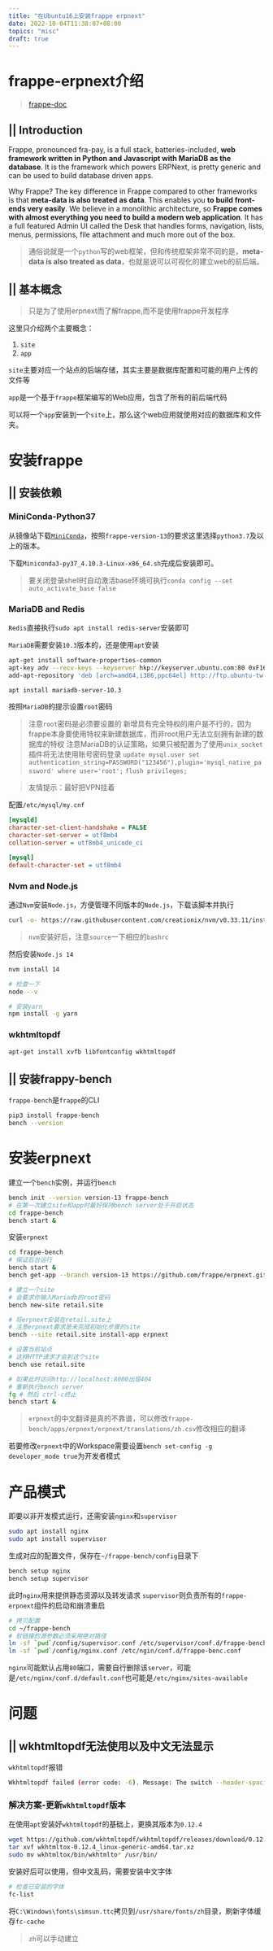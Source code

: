 ```yaml
---
title: "在Ubuntu16上安装frappe erpnext"
date: 2022-10-04T11:38:07+08:00
topics: "misc"
draft: true
---
```


# frappe-erpnext介绍

> [frappe-doc](https://frappeframework.com/docs/v13/user/en/introduction)

## || Introduction

Frappe, pronounced fra-pay, is a full stack, batteries-included, **web framework written in Python and Javascript with MariaDB as the database**. It is the framework which powers ERPNext, is pretty generic and can be used to build database driven apps.

Why Frappe? 
The key difference in Frappe compared to other frameworks is that **meta-data is also treated as data**. This enables you **to build front-ends very easily**. We believe in a monolithic architecture, so **Frappe comes with almost everything you need to build a modern web application**. It has a full featured Admin UI called the Desk that handles forms, navigation, lists, menus, permissions, file attachment and much more out of the box.

> 通俗说就是一个`python`写的web框架，但和传统框架非常不同的是，**meta-data is also treated as data**，也就是说可以可视化的建立web的前后端。

## || 基本概念

> 只是为了使用erpnext而了解frappe,而不是使用frappe开发程序

这里只介绍两个主要概念：

1. `site`
2. `app`

`site`主要对应一个站点的后端存储，其实主要是数据库配置和可能的用户上传的文件等

`app`是一个基于`frappe`框架编写的Web应用，包含了所有的前后端代码

可以将一个`app`安装到一个`site`上，那么这个web应用就使用对应的数据库和文件夹。

# 安装frappe

## || 安装依赖

### MiniConda-Python37

从镜像站下载[`MiniConda`](https://mirrors.tuna.tsinghua.edu.cn/anaconda/miniconda/)，按照`frappe-version-13`的要求这里选择`python3.7`及以上的版本。

下载`Miniconda3-py37_4.10.3-Linux-x86_64.sh`完成后安装即可。

> 要关闭登录shell时自动激活base环境可执行`conda config --set auto_activate_base false`

### MariaDB and Redis

`Redis`直接执行`sudo apt install redis-server`安装即可

`MariaDB`需要安装`10.3`版本的，还是使用`apt`安装

```sh
apt-get install software-properties-common
apt-key adv --recv-keys --keyserver hkp://keyserver.ubuntu.com:80 0xF1656F24C74CD1D8
add-apt-repository 'deb [arch=amd64,i386,ppc64el] http://ftp.ubuntu-tw.org/mirror/mariadb/repo/10.3/ubuntu xenial main'

apt install mariadb-server-10.3
```

按照`MariaDB`的提示设置`root`密码

> 注意`root`密码是必须要设置的
> 新增具有完全特权的用户是不行的，因为frappe本身要使用特权来新建数据库，而非root用户无法立刻拥有新建的数据库的特权
> 注意MariaDB的认证策略，如果只被配置为了使用`unix_socket`插件将无法使用账号密码登录
>`update mysql.user set authentication_string=PASSWORD("123456"),plugin='mysql_native_password' where user='root';`
>`flush privileges;`

> 友情提示：最好把VPN挂着

配置`/etc/mysql/my.cnf`

```ini
[mysqld]
character-set-client-handshake = FALSE
character-set-server = utf8mb4
collation-server = utf8mb4_unicode_ci

[mysql]
default-character-set = utf8mb4
```

### Nvm and Node.js

通过`Nvm`安装`Node.js`，方便管理不同版本的`Node.js`，下载该脚本并执行

```sh
curl -o- https://raw.githubusercontent.com/creationix/nvm/v0.33.11/install.sh | bash
```

> `nvm`安装好后，注意`source`一下相应的`bashrc`

然后安装`Node.js 14`

```sh
nvm install 14

# 检查一下
node --v

# 安装yarn
npm install -g yarn
```

### wkhtmltopdf

```sh
apt-get install xvfb libfontconfig wkhtmltopdf
```

## || 安装frappy-bench

`frappe-bench`是`frappe`的CLI

```sh
pip3 install frappe-bench
bench --version
```

# 安装erpnext

建立一个`bench`实例，并运行`bench`

```sh
bench init --version version-13 frappe-bench
# 在第一次建立site和app时最好保持bench server处于开启状态
cd frappe-bench
bench start &
```

安装`erpnext`

```sh
cd frappe-bench
# 保证后台运行
bench start &
bench get-app --branch version-13 https://github.com/frappe/erpnext.git

# 建立一个site
# 会要求你输入Mariadb的root密码
bench new-site retail.site

# 将erpnext安装在retail.site上
# 注意erpnext要求是未完成初始化步骤的site
bench --site retail.site install-app erpnext

# 设置当前站点
# 这样HTTP请求才会到这个site
bench use retail.site

# 如果此时访问http://localhost:8000出现404
# 重新执行bench server
fg # 然后 ctrl-c终止
bench start &
```

> `erpnext`的中文翻译是真的不靠谱，可以修改`frappe-bench/apps/erpnext/erpnext/translations/zh.csv`修改相应的翻译

若要修改`erpnext`中的Workspace需要设置`bench set-config -g developer_mode true`为开发者模式

# 产品模式

即要以非开发模式运行，还需安装`nginx`和`supervisor`

```sh
sudo apt install nginx
sudo apt install supervisor
```

生成对应的配置文件，保存在`~/frappe-bench/config`目录下
```sh
bench setup nginx
bench setup supervisor
```

此时`nginx`用来提供静态资源以及转发请求
`supervisor`则负责所有的`frappe-erpnext`组件的启动和崩溃重启

```sh
# 拷贝配置
cd ~/frappe-bench
# 软链接的源参数必须采用绝对路径
ln -sf `pwd`/config/supervisor.conf /etc/supervisor/conf.d/frappe-bench.conf
ln -sf `pwd`/config/nginx.conf /etc/ngin/conf.d/frappe-benc.conf
```
`nginx`可能默认占用`80`端口，需要自行删除该`server`，可能是`/etc/nginx/conf.d/default.conf`也可能是`/etc/nginx/sites-available`


# 问题

## || wkhtmltopdf无法使用以及中文无法显示

`wkhtmltopdf`报错

```sh
Wkhtmltopdf failed (error code: -6). Message: The switch --header-spacing, is not support using unpatched qt, and will be ignored.The switch --header-html, is not support using unpatched qt, and will be ignored.The switch --footer-html, is not support using unpatched qt, and will be ignored.QXcbConnection: Could not connect to display.
````

### 解决方案-更新`wkhtmltopdf`版本
在使用`apt`安装好`wkhtmltopdf`的基础上，更换其版本为`0.12.4`

```sh
wget https://github.com/wkhtmltopdf/wkhtmltopdf/releases/download/0.12.4/wkhtmltox-0.12.4_linux-generic-amd64.tar.xz
tar xvf wkhtmltox-0.12.4_linux-generic-amd64.tar.xz
sudo mv wkhtmltox/bin/wkhtmlto* /usr/bin/
```

安装好后可以使用，但中文乱码，需要安装中文字体

```sh
# 检查已安装的字体
fc-list
```

将`C:\Windows\fonts\simsun.ttc`拷贝到`/usr/share/fonts/zh`目录，刷新字体缓存`fc-cache`
> `zh`可以手动建立

